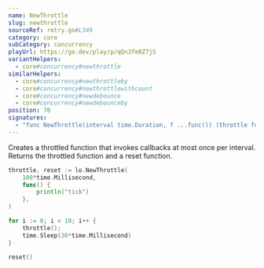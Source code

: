 ```yaml
---
name: NewThrottle
slug: newthrottle
sourceRef: retry.go#L349
category: core
subCategory: concurrency
playUrl: https://go.dev/play/p/qQn3fm8Z7jS
variantHelpers:
  - core#concurrency#newthrottle
similarHelpers:
  - core#concurrency#newthrottleby
  - core#concurrency#newthrottlewithcount
  - core#concurrency#newdebounce
  - core#concurrency#newdebounceby
position: 70
signatures:
  - "func NewThrottle(interval time.Duration, f ...func()) (throttle func(), reset func())"
---
```


Creates a throttled function that invokes callbacks at most once per interval. Returns the throttled function and a reset function.

```go
throttle, reset := lo.NewThrottle(
    100*time.Millisecond,
    func() {
        println("tick")
    },
)

for i := 0; i < 10; i++ {
    throttle();
    time.Sleep(30*time.Millisecond)
}

reset()
```


